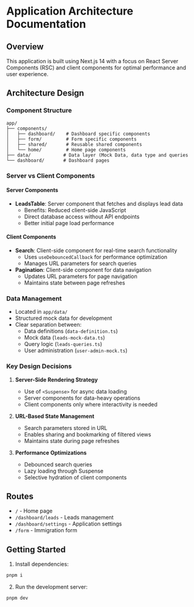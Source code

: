 # Application Architecture Documentation

## Overview
This application is built using Next.js 14 with a focus on React Server Components (RSC) and client components for optimal performance and user experience.

## Architecture Design

### Component Structure
```
app/
├── components/
│   ├── dashboard/    # Dashboard specific components
│   ├── form/         # Form specific components
│   ├── shared/       # Reusable shared components
│   └── home/         # Home page components
├── data/            # Data layer (Mock Data, data type and queries
└── dashboard/       # Dashboard pages
```

### Server vs Client Components

#### Server Components
- **LeadsTable**: Server component that fetches and displays lead data
  - Benefits: Reduced client-side JavaScript
  - Direct database access without API endpoints
  - Better initial page load performance

#### Client Components
- **Search**: Client-side component for real-time search functionality
  - Uses `useDebouncedCallback` for performance optimization
  - Manages URL parameters for search queries
- **Pagination**: Client-side component for data navigation
  - Updates URL parameters for page navigation
  - Maintains state between page refreshes

### Data Management
- Located in `app/data/`
- Structured mock data for development
- Clear separation between:
  - Data definitions (`data-definition.ts`)
  - Mock data (`leads-mock-data.ts`)
  - Query logic (`leads-queries.ts`)
  - User administration (`user-admin-mock.ts`)

### Key Design Decisions

1. **Server-Side Rendering Strategy**
   - Use of `<Suspense>` for async data loading
   - Server components for data-heavy operations
   - Client components only where interactivity is needed

2. **URL-Based State Management**
   - Search parameters stored in URL
   - Enables sharing and bookmarking of filtered views
   - Maintains state during page refreshes

3. **Performance Optimizations**
   - Debounced search queries
   - Lazy loading through Suspense
   - Selective hydration of client components

## Routes
- `/` - Home page
- `/dashboard/leads` - Leads management
- `/dashboard/settings` - Application settings
- `/form` - Immigration form

## Getting Started

1. Install dependencies:
```bash
pnpm i
```

2. Run the development server:
```bash
pnpm dev
```
